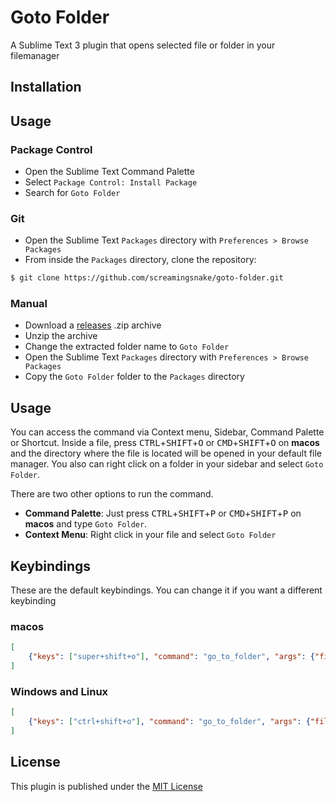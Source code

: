 # Goto Folder

A Sublime Text 3 plugin that opens selected file or folder in your filemanager

## Installation

## Usage

### Package Control

* Open the Sublime Text Command Palette
* Select `Package Control: Install Package`
* Search for `Goto Folder`


### Git 

* Open the Sublime Text `Packages` directory with `Preferences > Browse Packages`
* From inside the `Packages` directory, clone the repository: 
```bash
$ git clone https://github.com/screamingsnake/goto-folder.git
```

### Manual

* Download a [releases](https://github.com/screamingsnake/goto-folder/releases) .zip archive
* Unzip the archive
* Change the extracted folder name to `Goto Folder`
* Open the Sublime Text `Packages` directory with `Preferences > Browse Packages`
* Copy the `Goto Folder` folder to the `Packages` directory


## Usage

You can access the command via Context menu, Sidebar, Command Palette or Shortcut. Inside a file, press <kbd>CTRL</kbd>+<kbd>SHIFT</kbd>+<kbd>O</kbd> or <kbd>CMD</kbd>+<kbd>SHIFT</kbd>+<kbd>O</kbd> on **macos** and the directory where the file is located will be opened in your default file manager.
You also can right click on a folder in your sidebar and select `Goto Folder`.   

There are two other options to run the command.
* **Command Palette**: Just press <kbd>CTRL</kbd>+<kbd>SHIFT</kbd>+<kbd>P</kbd> or <kbd>CMD</kbd>+<kbd>SHIFT</kbd>+<kbd>P</kbd> on **macos** and type `Goto Folder`. 
* **Context Menu**: Right click in your file and select `Goto Folder`

## Keybindings

These are the default keybindings. You can change it if you want a different keybinding

### macos

```json
[
	{"keys": ["super+shift+o"], "command": "go_to_folder", "args": {"file_path": "${file_path}", "open": "file_manager"}}
]
```

### Windows and Linux

```json
[
	{"keys": ["ctrl+shift+o"], "command": "go_to_folder", "args": {"file_path": "${file_path}", "open": "file_manager"}}
]
```

## License

This plugin is published under the [MIT License](https://github.com/screamingsnake/goto-folder/blob/master/LICENSE)


